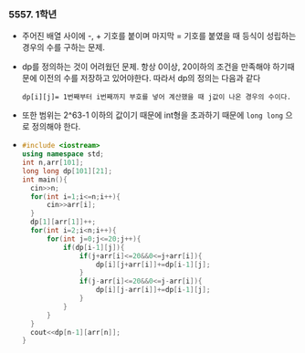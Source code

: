 ### 5557. 1학년

- 주어진 배열 사이에 -, + 기호를 붙이며 마지막 = 기호를 붙였을 때 등식이 성립하는 경우의 수를 구하는 문제.

- dp를 정의하는 것이 어려웠던 문제. 항상 0이상, 20이하의 조건을 만족해야 하기때문에 이전의 수를 저장하고 있어야한다. 따라서 dp의 정의는 다음과 같다

   `dp[i][j]= 1번째부터 i번째까지 부호를 넣어 계산했을 때 j값이 나온 경우의 수이다. `

- 또한 범위는 2^63-1 이하의 값이기 때문에 int형을 초과하기 때문에 `long long` 으로 정의해야 한다.

- ```c++
  #include <iostream>
  using namespace std;
  int n,arr[101];
  long long dp[101][21];
  int main(){
  	cin>>n;
  	for(int i=1;i<=n;i++){
  		cin>>arr[i];
  	}
  	dp[1][arr[1]]++;
  	for(int i=2;i<n;i++){
  		for(int j=0;j<=20;j++){
  			if(dp[i-1][j]){
  				if(j+arr[i]<=20&&0<=j+arr[i]){
  					dp[i][j+arr[i]]+=dp[i-1][j];
  				}
  				if(j-arr[i]<=20&&0<=j-arr[i]){
  					dp[i][j-arr[i]]+=dp[i-1][j];
  				}
  			}
  		}
  	}
  	cout<<dp[n-1][arr[n]];
  }
  ```

  